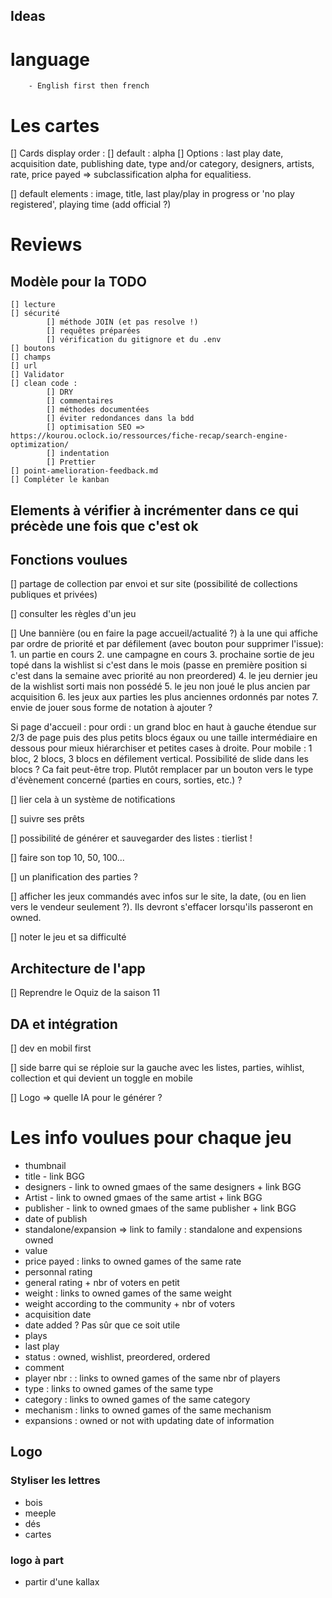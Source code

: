 ## Ideas

# language
        - English first then french

# Les cartes

[] Cards display order : 
        [] default : alpha
        [] Options : last play date, acquisition date, publishing date, type and/or category, designers, artists, rate, price payed => subclassification alpha for equalitiess. 

[] default elements : image, title, last play/play in progress or 'no play registered', playing time (add official ?)




# Reviews 

## Modèle pour la TODO
    [] lecture
    [] sécurité
            [] méthode JOIN (et pas resolve !)
            [] requêtes préparées
            [] vérification du gitignore et du .env
    [] boutons
    [] champs
    [] url        
    [] Validator
    [] clean code :
            [] DRY
            [] commentaires 
            [] méthodes documentées
            [] éviter redondances dans la bdd
            [] optimisation SEO => https://kourou.oclock.io/ressources/fiche-recap/search-engine-optimization/
            [] indentation
            [] Prettier
    [] point-amelioration-feedback.md
    [] Compléter le kanban

    
## Elements à vérifier à incrémenter dans ce qui précède une fois que c'est ok 


## Fonctions voulues

[] partage de collection par envoi et sur site (possibilité de collections publiques et privées)

[] consulter les règles d'un jeu

[] Une bannière (ou en faire la page accueil/actualité ?) à la une qui affiche par ordre de priorité et par défilement (avec bouton pour supprimer l'issue):
        1. un partie en cours
        2. une campagne en cours
        3. prochaine sortie de jeu topé dans la wishlist si c'est dans le mois (passe en première position si c'est dans la semaine avec priorité au non preordered)
        4. le jeu dernier jeu de la wishlist sorti mais non possédé
        5. le jeu non joué le plus ancien par acquisition 
        6. les jeux aux parties les plus anciennes ordonnés par notes 
        7. envie de jouer sous forme de notation à ajouter ? 

Si page d'accueil :  pour ordi : un grand bloc en haut à gauche étendue sur 2/3 de page puis des plus petits blocs égaux ou une taille intermédiaire en dessous pour mieux hiérarchiser et petites cases à droite. Pour mobile : 1 bloc, 2 blocs, 3 blocs en défilement vertical. Possibilité de slide dans les blocs ? Ca fait peut-être trop. Plutôt remplacer par un bouton vers le type d'évènement concerné (parties en cours, sorties, etc.) ?

[] lier cela à un système de notifications

[] suivre ses prêts

[] possibilité de générer et sauvegarder des listes : tierlist !

[] faire son top  10, 50, 100... 



[] un planification des parties ? 

[] afficher les jeux commandés avec infos sur le site, la date, (ou en lien vers le vendeur seulement ?). Ils devront s'effacer lorsqu'ils passeront en owned. 

[] noter le jeu et sa difficulté

## Architecture de l'app

[] Reprendre le Oquiz de la saison 11



## DA et intégration

[] dev en mobil first

[] side barre qui se réploie sur la gauche avec les listes, parties, wihlist, collection et qui devient un toggle en mobile

[] Logo => quelle IA pour le générer ? 


# Les info voulues pour chaque jeu

 - thumbnail
 - title - link BGG
 - designers - link to owned gmaes of the same designers + link BGG
 - Artist - link to owned gmaes of the same artist + link BGG
 - publisher - link to owned gmaes of the same publisher + link BGG
 - date of publish
 - standalone/expansion => link to family : standalone and expensions owned
 - value
 - price payed : links to owned games of the same rate
 - personnal rating
 - general rating + nbr of voters en petit
 - weight : links to owned games of the same weight
 - weight according to the community + nbr of voters
 - acquisition date
 - date added ? Pas sûr que ce soit utile
 - plays
 - last play
 - status : owned, wishlist, preordered, ordered
 - comment
 - player nbr : : links to owned games of the same nbr of players
 - type : links to owned games of the same type
 - category : links to owned games of the same category
 - mechanism : links to owned games of the same mechanism
 - expansions : owned or not with updating date of information


 ## Logo

 ### Styliser les lettres
 - bois 
 - meeple
 - dés
 - cartes

 ### logo à part
 - partir d'une kallax